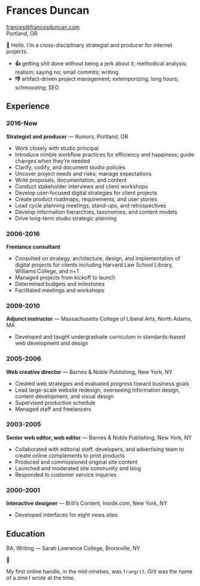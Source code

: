 

# Frances Duncan

frances@francesduncan.com  
Portland, OR

👋 Hello. I’m a cross-disciplinary strategist and producer for internet projects.

- **👍** getting shit done without being a jerk about it; methodical analysis; realism; saying no; small commits; writing
- **👎** artifact-driven project management; extemporizing; long hours; schmoozing; SEO

## Experience

### 2016-Now
**Strategist and producer** — Rumors, Portland, OR
- Work closely with studio principal
- Introduce nimble workflow practices for efficiency and happiness; guide changes when they’re needed
- Clarify, codify, and document studio policies
- Uncover project needs and risks; manage expectations
- Write proposals, documentation, and content
- Conduct stakeholder interviews and client workshops
- Develop user-focused digital strategies for client projects
- Create product roadmaps, requirements, and user stories
- Lead cycle planning meetings, stand-ups, and retrospectives
- Develop information hierarchies, taxonomies, and content models
- Drive long-term studio strategic planning

### 2006-2016
**Freelance consultant**
- Consulted on strategy, architecture, design, and implementation of digital projects for clients including Harvard Law School Library, Williams College, and _n+1_
- Managed projects from kickoff to launch
- Determined budgets and milestones
- Facilitated meetings and workshops

### 2009-2010
**Adjunct instructor** — Massachusetts College of Liberal Arts, North Adams, MA
- Developed and taught undergraduate curriculum in standards-based web development and design

### 2005-2006
**Web creative director** — Barnes & Noble Publishing, New York, NY
- Created web strategies and evaluated progress toward business goals
- Lead large-scale website redesign, overseeing information design, content development, and visual design
- Supervised production schedule
- Managed staff and freelancers

### 2003-2005
**Senior web editor, web editor** — Barnes & Noble Publishing, New York, NY
- Collaborated with editorial staff, developers, and advertising team to create online complements to print products
- Produced and commissioned original site content
- Launched and moderated site community and blog
- Responded to customer service inquiries

### 2000-2001
**Interactive designer** — Brill’s Content, Inside.com, New York, NY
- Developed interfaces for eight news sites

## Education
BA, Writing — Sarah Lawrence College, Bronxville, NY


📓


My first online handle, in the mid-nineties, was `frangrit`. _Grit_ was the name of a zine I wrote at the time.